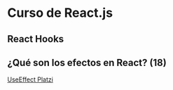 # Curso de React.js

## React Hooks

## ¿Qué son los efectos en React? (18)

[UseEffect Platzi](https://platzi.com/blog/useeffect-uselayouteffect/)
